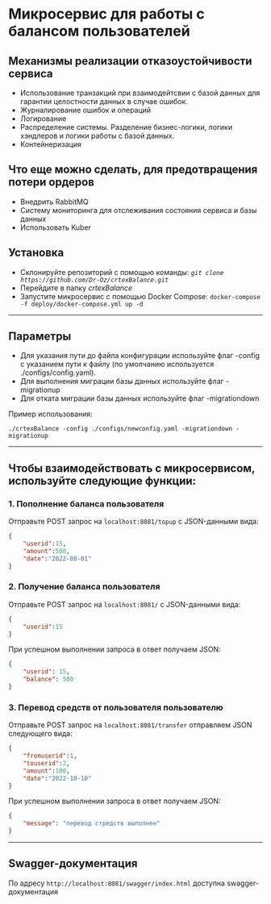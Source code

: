 # Микросервис для работы с балансом пользователей

## Механизмы реализации отказоустойчивости сервиса
- Использование транзакций при взаимодейтсвии с базой данных для гарантии целостности данных в случае ошибок.
- Журналирование ошибок и операций
- Логирование
- Распределение системы. Разделение бизнес-логики, логики хэндлеров и логики работы с базой данных.
- Контейнеризация

## Что еще можно сделать, для предотвращения потери ордеров
- Внедрить RabbitMQ
- Cистему мониторинга для отслеживания состояния сервиса и базы данных
- Использовать Kuber

## Установка
- Склонируйте репозиторий с помощью команды: _```git clone https://github.com/Dr-Oz/crtexBalance.git```_
- Перейдите в папку _crtexBalance_
- Запустите микросервис с помощью Docker Compose: ```docker-compose -f deploy/docker-compose.yml up -d```
***

## Параметры
- Для указания пути до файла конфигурации используйте флаг -config с указанием пути к файлу (по умолчанию используется ./configs/config.yaml).
- Для выполнения миграции базы данных используйте флаг -migrationup
- Для отката миграции базы данных используйте флаг -migrationdown

Пример использования:
```
./crtexBalance -config ./configs/newconfig.yaml -migrationdown -migrationup
```
***

## Чтобы взаимодействовать с микросервисом, используйте следующие функции: 
### 1. Пополнение баланса пользователя
Отправьте POST запрос на ```localhost:8081/topup```  с JSON-данными вида:
```json
{
    "userid":15,
    "amount":500,
    "date":"2022-08-01"
}
```
### 2. Получение баланса пользователя
Отправьте POST запрос на ```localhost:8081/```  с JSON-данными вида:
```json
{
    "userid":15
}
```
При успешном выполнении запроса в ответ получаем JSON:
```json
{
    "userid": 15,
    "balance": 500
}
```
### 3. Перевод средств от пользователя пользователю 
Отправьте POST запрос на  ```localhost:8081/transfer``` отправляем JSON следующего вида:
```json
{
    "fromuserid":1,
    "touserid":2,
    "amount":100,
    "date":"2022-10-10"
}
```
При успешном выполнении запроса в ответ получаем JSON:
```json
{
    "message": "перевод стредств выполнен"
}
```
***

## Swagger-документация
 По адресу ``http://localhost:8081/swagger/index.html`` доступна swagger-документация
